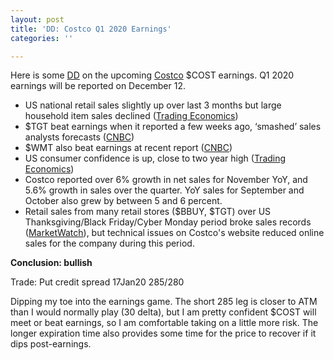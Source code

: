 ```yaml
---
layout: post
title: 'DD: Costco Q1 2020 Earnings'
categories: ''

---
```

Here is some [DD](https://www.reddit.com/r/wallstreetbets/comments/6j6gri/the_art_of_the_dd_for_beginners/) on the upcoming [Costco](https://www.costco.ca) $COST earnings. Q1 2020 earnings will be reported on December 12.

* US national retail sales slightly up over last 3 months but large household item sales declined ([Trading Economics](https://tradingeconomics.com/united-states/retail-sales "Trading Economics"))
* $TGT beat earnings when it reported a few weeks ago, ‘smashed’ sales analysts forecasts ([CNBC](https://www.cnbc.com/2019/11/20/target-tgt-earnings-q3-2019.html)) 
* $WMT also beat earnings at recent report ([CNBC](https://www.cnbc.com/2019/11/14/walmart-wmt-reports-q3-2020-earnings.html))
* US consumer confidence is up, close to two year high ([Trading Economics](https://tradingeconomics.com/united-states/consumer-confidence))
* Costco reported over 6% growth in net sales for November YoY, and 5.6% growth in sales over the quarter. YoY sales for September and October also grew by between 5 and 6 percent.
* Retail sales from many retail stores ($BBUY, $TGT) over US Thanksgiving/Black Friday/Cyber Monday period broke sales records ([MarketWatch](https://www.marketwatch.com/story/target-best-buy-and-lululemon-were-thanksgiving-weekend-retail-winners-analysts-say-2019-12-02?mod=mw_quote_news)), but technical issues on Costco's website reduced online sales for the company during this period.

**Conclusion: bullish**

Trade: Put credit spread 17Jan20 285/280 

Dipping my toe into the earnings game. The short 285 leg is closer to ATM than I would normally play (30 delta), but I am pretty confident $COST will meet or beat earnings, so I am comfortable taking on a little more risk. The longer expiration time also provides some time for the price to recover if it dips post-earnings.